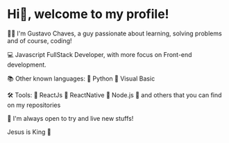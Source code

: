 # Hi👋, welcome to my profile!

🧑🏻 I'm Gustavo Chaves, a guy passionate about learning, solving problems and of course, coding!

💻 Javascript FullStack Developer, with more focus on Front-end development.

📚 Other known languages: 🔸 Python 🔸 Visual Basic

🛠 Tools: 🔸 ReactJs  🔸 ReactNative 🔸 Node.js  🔸 and others that you can find on my repositories

📍 I'm always open to try and live new stuffs!

Jesus is King 👑
